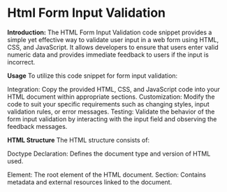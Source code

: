 # Html Form Input Validation 

**Introduction:**
The HTML Form Input Validation code snippet provides a simple yet effective way to validate user input in a web form using HTML, CSS, and JavaScript. It allows developers to ensure that users enter valid numeric data and provides immediate feedback to users if the input is incorrect.

**Usage**
To utilize this code snippet for form input validation:

Integration: Copy the provided HTML, CSS, and JavaScript code into your HTML document within appropriate sections.
Customization: Modify the code to suit your specific requirements such as changing styles, input validation rules, or error messages.
Testing: Validate the behavior of the form input validation by interacting with the input field and observing the feedback messages.

**HTML Structure**
The HTML structure consists of:

Doctype Declaration: Defines the document type and version of HTML used.
<html> Element: The root element of the HTML document.
<head> Section: Contains metadata and external resources linked to the document.
<style> Element: Defines CSS styles to be applied to elements within the document.
<body> Section: Contains the visible content of the HTML document.
Prompt Text: Instructs the user to enter a number.
Input Field: Allows the user to input numeric data.
Validation Placeholder: An area to display validation messages.
  
**JavaScript Functionality**
The JavaScript code provides real-time validation of user input:

val(x) Function: This function is triggered when the user types in the input field.
Parameter: x represents the input element.
Input Validation:
Checks if the input is not a number using the isNaN() function.
Displays a message if non-numeric characters are entered.
Checks if the length of the input is greater than 10 digits and displays a message if it exceeds this limit.
Clears any previous validation messages if the input is valid.

**Customization Options**
Styling: Modify the CSS styles to change the appearance of elements such as font, color, and alignment.
Validation Rules: Adjust the JavaScript function to implement custom validation rules based on specific requirements.
Error Messages: Customize the error messages displayed to users to provide clear guidance on input requirements.

**Compatibility**
This code snippet is compatible with modern web browsers that support HTML5, CSS3, and JavaScript, ensuring a consistent user experience across different platforms.

**Conclusion**
The HTML Form Input Validation code snippet offers a straightforward solution for implementing input validation in web forms. By integrating this code into your web projects, you can enhance user experience by providing instant feedback on input correctness, leading to improved data quality and user satisfaction.

